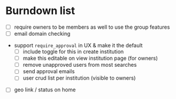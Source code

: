 # Burndown list

* [ ] require owners to be members as well to use the group features
* [ ] email domain checking
* support `require_approval` in UX & make it the default
	- [ ] include toggle for this in create institution
	- [ ] make this editable on view institution page (for owners)
	- [ ] remove unapproved users from most searches
	- [ ] send approval emails
	- [ ] user crud list per institution (visible to owners)
* [ ] geo link / status on home
